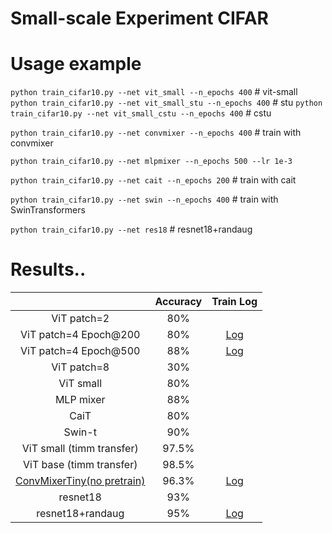 # Small-scale Experiment CIFAR

# Usage example

`python train_cifar10.py --net vit_small --n_epochs 400` # vit-small
`python train_cifar10.py --net vit_small_stu --n_epochs 400` # stu
`python train_cifar10.py --net vit_small_cstu --n_epochs 400` # cstu

`python train_cifar10.py --net convmixer --n_epochs 400` # train with convmixer

`python train_cifar10.py --net mlpmixer --n_epochs 500 --lr 1e-3`

`python train_cifar10.py --net cait --n_epochs 200` # train with cait

`python train_cifar10.py --net swin --n_epochs 400` # train with SwinTransformers

`python train_cifar10.py --net res18` # resnet18+randaug

# Results..

|             | Accuracy | Train Log |
|:-----------:|:--------:|:--------:|
| ViT patch=2 |    80%    | |
| ViT patch=4 Epoch@200 |    80%   | [Log](https://wandb.ai/arutema47/cifar10-challange/reports/Untitled-Report--VmlldzoxNjU3MTU2?accessToken=3y3ib62e8b9ed2m2zb22dze8955fwuhljl5l4po1d5a3u9b7yzek1tz7a0d4i57r) |
| ViT patch=4 Epoch@500 |    88%   | [Log](https://wandb.ai/arutema47/cifar10-challange/reports/Untitled-Report--VmlldzoxNjU3MTU2?accessToken=3y3ib62e8b9ed2m2zb22dze8955fwuhljl5l4po1d5a3u9b7yzek1tz7a0d4i57r) |
| ViT patch=8 |    30%   | |
| ViT small  | 80% | |
| MLP mixer |    88%   | |
| CaiT  | 80% | |
| Swin-t  | 90% | |
| ViT small (timm transfer) | 97.5% | |
| ViT base (timm transfer) | 98.5% | |
| [ConvMixerTiny(no pretrain)](https://openreview.net/forum?id=TVHS5Y4dNvM) | 96.3% |[Log](https://wandb.ai/arutema47/cifar10-challange/reports/convmixer--VmlldzoyMjEyOTk1?accessToken=2w9nox10so11ixf7t0imdhxq1rf1ftgzyax4r9h896iekm2byfifz3b7hkv3klrt)|
|   resnet18  |  93%  | |
|   resnet18+randaug  |  95%  | [Log](https://wandb.ai/arutema47/cifar10-challange/reports/Untitled-Report--VmlldzoxNjU3MTYz?accessToken=968duvoqt6xq7ep75ob0yppkzbxd0q03gxy2apytryv04a84xvj8ysdfvdaakij2) |


